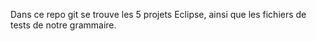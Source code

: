 Dans ce repo git se trouve les 5 projets Eclipse, ainsi que les fichiers de tests de notre grammaire.
